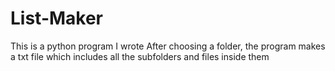<style>div{color:red;}</style>

<style><div>
<details style="padding-left: 0px"> <summary>📂 <a href="./.github">.github</a>      # This is a Default Markdownooooooooooooooooooooooooooooooooooooooooooooooooooooooooooooooooooooooooooooooooooo</summary><blockquote>
<details style="opacity:1"> <summary>📂 <a href="./.github/workflows">workflows </summary><blockquote>
📄 <a href="./.github/workflows/pythonpackage.yml">pythonpackage.yml</a> # new</details></details>
📄 <a href="./Listmaker.py">Listmaker.py</a> <br/>
  </div></style>
# List-Maker

This is a python program I wrote
After choosing a folder, the program makes a txt file which includes all the subfolders and files inside them

